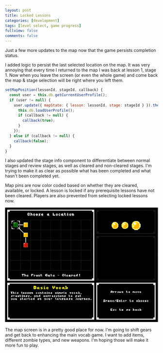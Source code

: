 ```yaml
---
layout: post
title: Locked Lessons
categories: [development]
tags: [level select, game progress]
fullview: false
comments: false
---
```


Just a few more updates to the map now that the game persists completion status.

I added logic to persist the last selected location on the map. It was very annoying that every time I returned to the map I was back at lesson 1, stage 1. Now when you leave the screen (or even the whole game) and come back the map & stage selection will be right where you left them.

```js
setMapPosition(lessonId, stageId, callback) {
  const user = this.db.getCurrentUserProfile();
  if (user != null) {
    user.update({ mapState: { lesson: lessonId, stage: stageId } }).then(() => {
      this.db.loadUserProfile();
      if (callback != null) {
        callback(true);
      }
    });
  } else if (callback != null) {
    callback(false);
  }
}
```

I also updated the stage info component to differentiate between normal stages and review stages, as well as cleared and non-cleared stages. I'm trying to make it as clear as possible what has been completed and what hasn't been completed yet.

Map pins are now color coded based on whether they are cleared, available, or locked. A lesson is locked if any prerequisite lessons have not been cleared. Players are also prevented from selecting locked lessons now.

![Locked Lesson](/assets/media/posts/2019-06-14/locked-lesson.gif "Locked Lesson")

The map screen is in a pretty good place for now. I'm going to shift gears and get back to enhancing the main vocab game. I want to add items, different zombie types, and new weapons. I'm hoping those will make it more fun to play.